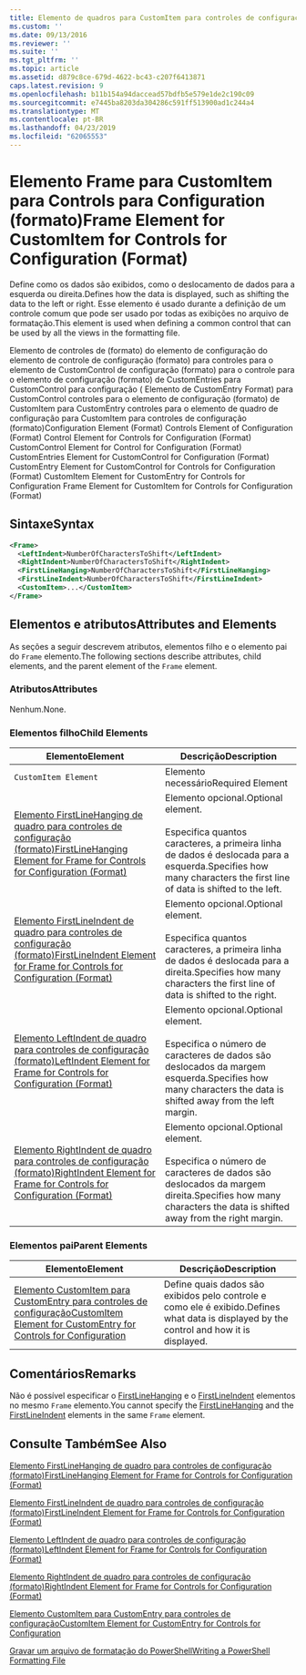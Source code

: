 ```yaml
---
title: Elemento de quadros para CustomItem para controles de configuração (formato) | Microsoft Docs
ms.custom: ''
ms.date: 09/13/2016
ms.reviewer: ''
ms.suite: ''
ms.tgt_pltfrm: ''
ms.topic: article
ms.assetid: d879c8ce-679d-4622-bc43-c207f6413871
caps.latest.revision: 9
ms.openlocfilehash: b11b154a94daccead57bdfb5e579e1de2c190c09
ms.sourcegitcommit: e7445ba8203da304286c591ff513900ad1c244a4
ms.translationtype: MT
ms.contentlocale: pt-BR
ms.lasthandoff: 04/23/2019
ms.locfileid: "62065553"
---
```

# <a name="frame-element-for-customitem-for-controls-for-configuration-format"></a><span data-ttu-id="f0cf4-102">Elemento Frame para CustomItem para Controls para Configuration (formato)</span><span class="sxs-lookup"><span data-stu-id="f0cf4-102">Frame Element for CustomItem for Controls for Configuration (Format)</span></span>

<span data-ttu-id="f0cf4-103">Define como os dados são exibidos, como o deslocamento de dados para a esquerda ou direita.</span><span class="sxs-lookup"><span data-stu-id="f0cf4-103">Defines how the data is displayed, such as shifting the data to the left or right.</span></span> <span data-ttu-id="f0cf4-104">Esse elemento é usado durante a definição de um controle comum que pode ser usado por todas as exibições no arquivo de formatação.</span><span class="sxs-lookup"><span data-stu-id="f0cf4-104">This element is used when defining a common control that can be used by all the views in the formatting file.</span></span>

<span data-ttu-id="f0cf4-105">Elemento de controles de (formato) do elemento de configuração do elemento de controle de configuração (formato) para controles para o elemento de CustomControl de configuração (formato) para o controle para o elemento de configuração (formato) de CustomEntries para CustomControl para configuração ( Elemento de CustomEntry Format) para CustomControl controles para o elemento de configuração (formato) de CustomItem para CustomEntry controles para o elemento de quadro de configuração para CustomItem para controles de configuração (formato)</span><span class="sxs-lookup"><span data-stu-id="f0cf4-105">Configuration Element (Format) Controls Element of Configuration (Format) Control Element for Controls for Configuration (Format) CustomControl Element for Control for Configuration (Format) CustomEntries Element for CustomControl for Configuration (Format) CustomEntry Element for CustomControl for Controls for Configuration (Format) CustomItem Element for CustomEntry for Controls for Configuration Frame Element for CustomItem for Controls for Configuration (Format)</span></span>

## <a name="syntax"></a><span data-ttu-id="f0cf4-106">Sintaxe</span><span class="sxs-lookup"><span data-stu-id="f0cf4-106">Syntax</span></span>

```xml
<Frame>
  <LeftIndent>NumberOfCharactersToShift</LeftIndent>
  <RightIndent>NumberOfCharactersToShift</RightIndent>
  <FirstLineHanging>NumberOfCharactersToShift</FirstLineHanging>
  <FirstLineIndent>NumberOfCharactersToShift</FirstLineIndent>
  <CustomItem>...</CustomItem>
</Frame>
```

## <a name="attributes-and-elements"></a><span data-ttu-id="f0cf4-107">Elementos e atributos</span><span class="sxs-lookup"><span data-stu-id="f0cf4-107">Attributes and Elements</span></span>

<span data-ttu-id="f0cf4-108">As seções a seguir descrevem atributos, elementos filho e o elemento pai do `Frame` elemento.</span><span class="sxs-lookup"><span data-stu-id="f0cf4-108">The following sections describe attributes, child elements, and the parent element of the `Frame` element.</span></span>

### <a name="attributes"></a><span data-ttu-id="f0cf4-109">Atributos</span><span class="sxs-lookup"><span data-stu-id="f0cf4-109">Attributes</span></span>

<span data-ttu-id="f0cf4-110">Nenhum.</span><span class="sxs-lookup"><span data-stu-id="f0cf4-110">None.</span></span>

### <a name="child-elements"></a><span data-ttu-id="f0cf4-111">Elementos filho</span><span class="sxs-lookup"><span data-stu-id="f0cf4-111">Child Elements</span></span>

|<span data-ttu-id="f0cf4-112">Elemento</span><span class="sxs-lookup"><span data-stu-id="f0cf4-112">Element</span></span>|<span data-ttu-id="f0cf4-113">Descrição</span><span class="sxs-lookup"><span data-stu-id="f0cf4-113">Description</span></span>|
|-------------|-----------------|
|`CustomItem Element`|<span data-ttu-id="f0cf4-114">Elemento necessário</span><span class="sxs-lookup"><span data-stu-id="f0cf4-114">Required Element</span></span>|
|[<span data-ttu-id="f0cf4-115">Elemento FirstLineHanging de quadro para controles de configuração (formato)</span><span class="sxs-lookup"><span data-stu-id="f0cf4-115">FirstLineHanging Element for Frame for Controls for Configuration (Format)</span></span>](./firstlinehanging-element-for-frame-for-controls-for-configuration-format.md)|<span data-ttu-id="f0cf4-116">Elemento opcional.</span><span class="sxs-lookup"><span data-stu-id="f0cf4-116">Optional element.</span></span><br /><br /> <span data-ttu-id="f0cf4-117">Especifica quantos caracteres, a primeira linha de dados é deslocada para a esquerda.</span><span class="sxs-lookup"><span data-stu-id="f0cf4-117">Specifies how many characters the first line of data is shifted to the left.</span></span>|
|[<span data-ttu-id="f0cf4-118">Elemento FirstLineIndent de quadro para controles de configuração (formato)</span><span class="sxs-lookup"><span data-stu-id="f0cf4-118">FirstLineIndent Element for Frame for Controls for Configuration (Format)</span></span>](./firstlineindent-element-for-frame-for-controls-for-configuration-format.md)|<span data-ttu-id="f0cf4-119">Elemento opcional.</span><span class="sxs-lookup"><span data-stu-id="f0cf4-119">Optional element.</span></span><br /><br /> <span data-ttu-id="f0cf4-120">Especifica quantos caracteres, a primeira linha de dados é deslocada para a direita.</span><span class="sxs-lookup"><span data-stu-id="f0cf4-120">Specifies how many characters the first line of data is shifted to the right.</span></span>|
|[<span data-ttu-id="f0cf4-121">Elemento LeftIndent de quadro para controles de configuração (formato)</span><span class="sxs-lookup"><span data-stu-id="f0cf4-121">LeftIndent Element for Frame for Controls for Configuration (Format)</span></span>](./leftindent-element-for-frame-for-controls-for-configuration-format.md)|<span data-ttu-id="f0cf4-122">Elemento opcional.</span><span class="sxs-lookup"><span data-stu-id="f0cf4-122">Optional element.</span></span><br /><br /> <span data-ttu-id="f0cf4-123">Especifica o número de caracteres de dados são deslocados da margem esquerda.</span><span class="sxs-lookup"><span data-stu-id="f0cf4-123">Specifies how many characters the data is shifted away from the left margin.</span></span>|
|[<span data-ttu-id="f0cf4-124">Elemento RightIndent de quadro para controles de configuração (formato)</span><span class="sxs-lookup"><span data-stu-id="f0cf4-124">RightIndent Element for Frame for Controls for Configuration (Format)</span></span>](./rightindent-element-for-frame-for-controls-for-configuration-format.md)|<span data-ttu-id="f0cf4-125">Elemento opcional.</span><span class="sxs-lookup"><span data-stu-id="f0cf4-125">Optional element.</span></span><br /><br /> <span data-ttu-id="f0cf4-126">Especifica o número de caracteres de dados são deslocados da margem direita.</span><span class="sxs-lookup"><span data-stu-id="f0cf4-126">Specifies how many characters the data is shifted away from the right margin.</span></span>|

### <a name="parent-elements"></a><span data-ttu-id="f0cf4-127">Elementos pai</span><span class="sxs-lookup"><span data-stu-id="f0cf4-127">Parent Elements</span></span>

|<span data-ttu-id="f0cf4-128">Elemento</span><span class="sxs-lookup"><span data-stu-id="f0cf4-128">Element</span></span>|<span data-ttu-id="f0cf4-129">Descrição</span><span class="sxs-lookup"><span data-stu-id="f0cf4-129">Description</span></span>|
|-------------|-----------------|
|[<span data-ttu-id="f0cf4-130">Elemento CustomItem para CustomEntry para controles de configuração</span><span class="sxs-lookup"><span data-stu-id="f0cf4-130">CustomItem Element for CustomEntry for Controls for Configuration</span></span>](./customitem-element-for-customentry-for-controls-for-configuration-format.md)|<span data-ttu-id="f0cf4-131">Define quais dados são exibidos pelo controle e como ele é exibido.</span><span class="sxs-lookup"><span data-stu-id="f0cf4-131">Defines what data is displayed by the control and how it is displayed.</span></span>|

## <a name="remarks"></a><span data-ttu-id="f0cf4-132">Comentários</span><span class="sxs-lookup"><span data-stu-id="f0cf4-132">Remarks</span></span>

<span data-ttu-id="f0cf4-133">Não é possível especificar o [FirstLineHanging](./firstlinehanging-element-for-frame-for-controls-for-configuration-format.md) e o [FirstLineIndent](./firstlineindent-element-for-frame-for-controls-for-configuration-format.md) elementos no mesmo `Frame` elemento.</span><span class="sxs-lookup"><span data-stu-id="f0cf4-133">You cannot specify the [FirstLineHanging](./firstlinehanging-element-for-frame-for-controls-for-configuration-format.md) and the [FirstLineIndent](./firstlineindent-element-for-frame-for-controls-for-configuration-format.md) elements in the same `Frame` element.</span></span>

## <a name="see-also"></a><span data-ttu-id="f0cf4-134">Consulte Também</span><span class="sxs-lookup"><span data-stu-id="f0cf4-134">See Also</span></span>

[<span data-ttu-id="f0cf4-135">Elemento FirstLineHanging de quadro para controles de configuração (formato)</span><span class="sxs-lookup"><span data-stu-id="f0cf4-135">FirstLineHanging Element for Frame for Controls for Configuration (Format)</span></span>](./firstlinehanging-element-for-frame-for-controls-for-configuration-format.md)

[<span data-ttu-id="f0cf4-136">Elemento FirstLineIndent de quadro para controles de configuração (formato)</span><span class="sxs-lookup"><span data-stu-id="f0cf4-136">FirstLineIndent Element for Frame for Controls for Configuration (Format)</span></span>](./firstlineindent-element-for-frame-for-controls-for-configuration-format.md)

[<span data-ttu-id="f0cf4-137">Elemento LeftIndent de quadro para controles de configuração (formato)</span><span class="sxs-lookup"><span data-stu-id="f0cf4-137">LeftIndent Element for Frame for Controls for Configuration (Format)</span></span>](./leftindent-element-for-frame-for-controls-for-configuration-format.md)

[<span data-ttu-id="f0cf4-138">Elemento RightIndent de quadro para controles de configuração (formato)</span><span class="sxs-lookup"><span data-stu-id="f0cf4-138">RightIndent Element for Frame for Controls for Configuration (Format)</span></span>](./rightindent-element-for-frame-for-controls-for-configuration-format.md)

[<span data-ttu-id="f0cf4-139">Elemento CustomItem para CustomEntry para controles de configuração</span><span class="sxs-lookup"><span data-stu-id="f0cf4-139">CustomItem Element for CustomEntry for Controls for Configuration</span></span>](./customitem-element-for-customentry-for-controls-for-configuration-format.md)

[<span data-ttu-id="f0cf4-140">Gravar um arquivo de formatação do PowerShell</span><span class="sxs-lookup"><span data-stu-id="f0cf4-140">Writing a PowerShell Formatting File</span></span>](./writing-a-powershell-formatting-file.md)
